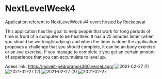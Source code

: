 # NextLevelWeek4
Application referent to NextLevelWeek #4 event hosted by Rocketseat

This application has the goal to help people that work for long periods of time in front of a computer to be healthier. It has a
25 minutes timer (when you should be working/studying) and when the timer is done the application proposes a challenge that you
should complete, it can be an body exercise or an eye exercise. If you manage to complete it you get an certain amount of
experience that you can accumulate to level up.

Acess link: https://moveit-pedroramos360.vercel.app/
![2021-02-27 (1)](https://user-images.githubusercontent.com/53490820/109397581-2449f480-7916-11eb-8515-f571b447f760.png)
![2021-02-27 (2)](https://user-images.githubusercontent.com/53490820/109397650-830f6e00-7916-11eb-9c68-2619762c0fd4.png)
![2021-02-27 (3)](https://user-images.githubusercontent.com/53490820/109397651-8571c800-7916-11eb-8ab4-3e4246f7e37e.png)
![2021-02-27](https://user-images.githubusercontent.com/53490820/109397562-0bd9da00-7916-11eb-8593-0a41c9a17b08.png)
